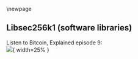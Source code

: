 \newpage
## Libsec256k1 (software libraries)

Listen to Bitcoin, Explained episode 9:\
![](qr/09.png){ width=25% }

<!--

Aaron Van Wirdum:
We're going to discuss libsecp25, it's a long name.

Sjors Provoost:
Libsecp256k1.

Aaron Van Wirdum:
And we're going to explain what this library actually is or why it exists or what it does. And the reason we're going to explain that is because I actually didn't know that much about it. It's one of these things for me that I heard about and I kind of know what it is, but I never really got into it to any sort of serious extent. Okay, libraries first of all. Let's start with libraries.

Sjors Provoost:
Let's talk about libraries.

Aaron Van Wirdum:
There's a thing called software libraries. And I'll just let you explain what a software library is, first of all. So for any programmer that's listening, this is probably going to be very noobish for you, but for people like me this is actually kind of interesting.

Sjors Provoost:
The easiest way to explain the library is it's a reusable piece of software. So yeah, for example OpenSSL is a library we'll talk about. It is a piece of software that lets you do all sorts of cryptographic operations from creating random numbers to signing stuff with every curve under the sun. But it's not an actual program, it doesn't really do anything by itself, but other programs can use a library to do whatever they want without having to rewrite that stuff.

Aaron Van Wirdum:
Or I assume you can take part of the library, not necessarily the whole library, but get a specific.

Sjors Provoost:
You take the entire library but you use a subset of it.

Aaron Van Wirdum:
Exactly, yes. So Bitcoin was at some point in the past relying on OpenSSL.

Sjors Provoost:
Yeah, until actually very recently, a few months ago. But for less and less and less stuff. So in the beginning, OpenSSL was used for all the things. In particular, the reason it was needed is because Satoshi picked a cryptographic cure, the libsecp256k1 curve because it was pretty and OpenSSL had support for it. So he did not have to write all this cryptographic functionality, which of course you never want to do yourself because it's very dangerous to write your own cryptographic stuff. And this is also a reason why he didn't use Schnorr because there was no library for it. There were other reasons, but this was a reason, a very practical reason.

Aaron Van Wirdum:
So just to be clear, when you say Bitcoin Core Satoshi used this library, the OpenSSL library, like how does a software program actually use a library?

Sjors Provoost:
You just Google on Stack Overflow how to use OpenSSL and then you just look at the examples.

Aaron Van Wirdum:
Let me rephrase the question. Where is the library?

Sjors Provoost:
Oh, the library is included in the software package when you download it. And the binary file contains some of the Bitcoin Core specific stuff, and then a whole bunch of libraries, and that's what makes it so big, around 20 megabytes.

Aaron Van Wirdum:
Right, so when you download Bitcoin Core, the software, Bitcoin Core 20 is the newest one I guess, then you actually download, when in this case now OpenSSL anymore, but for Bitcoin 19 you actually downloaded a whole OpenSSL library.

Sjors Provoost:
Yeah, that's correct.

Aaron Van Wirdum:
And then it's hosted on your computer from that point on, just you have the library on your computer, your real computer.

Sjors Provoost:
Right. Now there is two ways to go about that. You can have a library sitting on your computer already, and then software can say, "Let me just see if I can find that library and I'll use that." Then your download gets smaller. But the problem is that libraries change and so you don't want to be surprised about what's on the computer, especially with cryptographic stuff. And even if you include in the download, you can be surprised by what happens to the library because somebody else is maintaining that library and if you're not paying attention to what that other person is doing, they might break something very bad.

Aaron Van Wirdum:
Right. So in the case of, let's stick to Bitcoin Core 19.

Sjors Provoost:
Well, in this case maybe take an older one because I think it was Bitcoin Core 0.8 or something.

Aaron Van Wirdum:
Let's take Bitcoin Core, I don't know where you're going with this, but lets take that one.

Sjors Provoost:
Yeah.

Aaron Van Wirdum:
So someone else is maintaining this library?

Sjors Provoost:
Yeah.

Aaron Van Wirdum:
Bitcoin Core developers are maintaining Bitcoin?

Sjors Provoost:
Yeah.

Aaron Van Wirdum:
They write something in the code, they use some part of the library, you download the library from the Bitcoin Core code, the part of the library is used, and then the Bitcoin Core developers may not have noticed some change that happened to the library and all of the sudden the stuff they wanted Bitcoin Core to do isn't actually doing what they wanted Bitcoin Core to do because the library wasn't doing what they thought it would do because someone else was maintaining the library. Is that a correct summary?

Sjors Provoost:
Yeah, that's right. And to clarify what specifically happened here...

Aaron Van Wirdum:
You picked Bitcoin Core 8 because there was a specific example you wanted to go to.

Sjors Provoost:
Yeah, I might be wrong about the number because Bitcoin Core 8 had a different problem. But sort of around that time, there was another bug in OpenSSL that I believe was unrelated to the problem that happened. But they basically had to upgrade OpenSSL because the old version was simply not safe. But unbeknownst to the Core devs, there was another change in OpenSSL when they upgraded. And in particular, this was about when you see a signature, do you consider it valid or not? And the original version of OpenSSL was pretty relaxed, so it would accept signatures as valid even if they did not meet the exact spec. And they wouldn't be signed by somebody else, so it wasn't about stealing funds, but it was just you could be a little bit sloppy about maybe you add a byte to the signature or maybe not. So the notation could be a bit sloppy. And the new version was very picky. Now, if you use Bitcoin software to create a transaction, that was not a problem, because any Bitcoin transaction was signed very strictly according to the protocol. But if you are now validating these transactions, if you use old software and you would see a sloppy version that was made with some other piece of software, the old software would be fine, the new software would say it's invalid. So all of a sudden you have an accidental soft fork.

Aaron Van Wirdum:
Right. And that's what actually happened.

Sjors Provoost:
Well, yes.

Aaron Van Wirdum:
That's the BIP 66 one? Is that what we're talking about here?

Sjors Provoost:
Correct. BIP 66 was introduced because people became aware of this problem, at least some of the developers became aware of this problem. So they knew there was an accidental software time bomb basically in the code, and so they proposed BIP 66 saying, "Oh, by the way, we should be more strict about what these signatures look like," without saying, "Oh, by the way, there's a bug in OpenSSL so we better do this now."

Aaron Van Wirdum:
Oh, it was like a secret bug fix of the problem with OpenSSL?

Sjors Provoost:
Yes.

Aaron Van Wirdum:
I don't think I knew that, okay.

Sjors Provoost:
Well, yeah. OpenSSL essentially improved itself by becoming more strict, but that made it a consensus change because what's consensus code it's also whatever your libraries are doing. So basically OpenSSL introduced a soft fork but without saying, "Oh, there's no deployment date in the OpenSSL update," it just randomly happened.

Aaron Van Wirdum:
Right, so that's a great example of why a dependency because that's the official term is a problem.

Sjors Provoost:
Yeah, exactly.

Aaron Van Wirdum:
This is a good example of that. And there have been more problems with OpenSSL I think.

Sjors Provoost:
I mean, OpenSSL is famous for its vulnerabilities, and you know the main big reason behind that is that these libraries are used by everyone for decades, but they're only maintained by like one guy in Germany who doesn't get funded. It's just like cURL is another famous example of that, it's a library that downloads files, cURL it's used everywhere, it's probably used in the space shuttle. But there's just one guy that maintains it and nobody's helping. And it's not good when the entire internet relies on it. And in the case of OpenSSL, yeah there have been plenty of bugs and it's very easy to make mistakes with cryptographic code. And it's written in C, so you forget a semicolon, whoops, now you're skipping a line. So one of the bugs that was called Heartbleed.

Aaron Van Wirdum:
Yeah, that was fairly recent, a couple years ago.

Sjors Provoost:
Yeah, a couple years ago. I think it was a missing colon or literally just one character mistake that allowed you to log into into any computer on the internet.

Aaron Van Wirdum:
Effected everything.

Sjors Provoost:
Without a password. That's the sort of severity. And something like that in Bitcoin of course could mean, "Oh, now we have a problem, everybody can just steal all the money." At the same time, Pieter Wuille was working on a library.

Aaron Van Wirdum:
For our American and English listeners, that's Peter Wuley or however they want to pronounce it.

Sjors Provoost:
Yeah, or sipa or sippa.

Aaron Van Wirdum:
Pieter Wuille, go on.

Sjors Provoost:
He was working on a library, so a piece of software, that was specifically designed to create and verify Bitcoin signatures. And his original motivation was just to do it faster than OpenSSL.

Aaron Van Wirdum:
Okay, so it wasn't a security motivation, it was just a performance improvement motivation.

Sjors Provoost:
Exactly, he explains this in a podcast he did with Chaincode, so if you Google that, or it might be in the show notes. Basically, he wanted to make it, I think about four times faster and he could try and modify the OpenSSL code itself, but apparently it's such a nightmare to change any of that code and also the OpenSSL code is very generic, it has to support all different kinds of cryptography. So it's more difficult, if you want to change anything you have to be very abstract in all the things you do. So it's just like when you write a law, you can't just say, "John can't go to the supermarket," you have to say something like, "Well, anybody over 20 centimeters in size cannot go to the supermarket." So it's very difficult to write these abstract documents. So he basically wrote it from scratch, specifically for that curve, and it was added to Bitcoin Core I think pretty early, but just to verify signatures, and then later on also to create signature. And that coincided with the security vulnerability. But I don't think it was the cause of it, it was sort of around the same time. It was like, "Okay, we've had this near miss, we could have had a serious problem, let's not use OpenSSL for that critical stuff anymore."

Aaron Van Wirdum:
Yeah, so then the goal was to get rid of that dependent, now I forget the word.

Sjors Provoost:
Yeah, to get rid of the dependency.

Aaron Van Wirdum:
Dependency.

Sjors Provoost:
Exactly.

Aaron Van Wirdum:
And writes a whole new cryptographic software library for Bitcoin.

Sjors Provoost:
Right. It's just the curve.

Aaron Van Wirdum:
Just eliptic curve, just the thing that's used for signatures.

Sjors Provoost:
Yeah, because there's other cryptographic code in the Bitcoin Core code base. For example, SHA-256 is in there and a few other curves. And I think those were originally also from OpenSSL. Those things are a little bit less scary, you can implement SHA-256 in a day if you're bored in any programming language.

Aaron Van Wirdum:
Does it still use libraries for that though or was that rewritten?

Sjors Provoost:
No, so SHA-256, as far as I know, is directly in the code. So it's just copy pasted from somewhere and then improved.

Aaron Van Wirdum:
Right, got it. So libsecp256, am I saying that right?

Sjors Provoost:
Libsecp256k1.

Aaron Van Wirdum:
Thank you, that was meant as a performance improvement, then it was pivoted to actually be a new library for Bitcoin or at least sort of Bitcoin specific library to get rid of this dependency? You mentioned this before, but isn't that also a risk? Like rolling your own crypto?

Sjors Provoost:
Absolutely, absolutely. So the fact that this thing was reviewed by a lot of people, a lot of good cryptographers before adding it, and I think it was also compared against OpenSSL in terms of using the same tests. But yeah, at some point you have to take that risk because the other one is just waiting for OpenSSL to explode.

Aaron Van Wirdum:
Plus it was Pieter Wuille, so can't really go wrong with that.

Sjors Provoost:
Well, you'll want to have proof of wuille. But a lot of very smart people looked at it, probably the same people who would also look at OpenSSL. So that's good, but you don't want to make a habit of this, and in fact they do constantly make very small tweaks to that library to make it a little bit faster, but you want to be very careful with that.

Aaron Van Wirdum:
Right. Okay, so that's the library. Bitcoin has its own library now. Is this used by any other programs?

Sjors Provoost:
But keep in mind is turtles all the way down, because OpenSSL is also just written by people. So everything is an implementation at some point.

Aaron Van Wirdum:
Sure.

Sjors Provoost:
Okay, so your question?

Aaron Van Wirdum:
I guess my first question would be, is this library used by anything other than Bitcoin?

Sjors Provoost:
Yes, so this library is, I just heard it on a podcast with Vitalik, it's also used by Ethereum and a whole bunch of other cryptocurrencies. Basically any cryptocurrencies that uses the secp256k1 elliptic curve, which is just a nice mathematical object.

Aaron Van Wirdum:
Right mostly cryptocurrencies though, only cryptocurrencies. It's pretty cryptocurrency specific, at least.

Sjors Provoost:
Yeah, I'm not aware of any non-cryptocurrency project that uses it. It could. It's just a library that allows you to sign stuff, sign messages and verify the signature on a message. So you could write an encrypted chat application that uses this curve if you wanted to, but I don't know, I guess the encrypted chat applications out there might have their own curve that they use for their thing, I don't know what Signal uses, but they could.

Aaron Van Wirdum:
Yeah. Okay, so that's libsecp256k1, I keep having to pronounce this.

Sjors Provoost:
Yeah, we'll just splice it in the audio later.

Aaron Van Wirdum:
I'll just call it libsec. Is there anything else that's called libsec that would confuse people?

Sjors Provoost:
Libsecp.

Aaron Van Wirdum:
Libsecp, okay. So libsecp. Is that everything we need to know about libsecp?

Sjors Provoost:
I think so.

Helpful Links:

Pieter Wuille interview on Chaincode podcast:

https://podcastaddict.com/episode/94276066

-->
